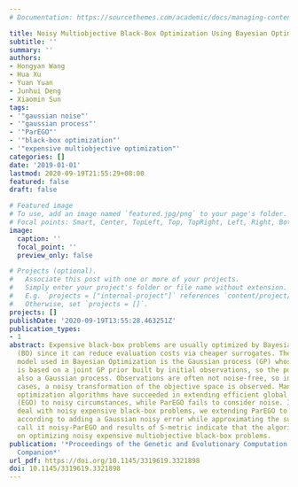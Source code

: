 ```yaml
---
# Documentation: https://sourcethemes.com/academic/docs/managing-content/

title: Noisy Multiobjective Black-Box Optimization Using Bayesian Optimization
subtitle: ''
summary: ''
authors:
- Hongyan Wang
- Hua Xu
- Yuan Yuan
- Junhui Deng
- Xiaomin Sun
tags:
- '"gaussian noise"'
- '"gaussian process"'
- '"ParEGO"'
- '"black-box optimization"'
- '"expensive multiobjective optimization"'
categories: []
date: '2019-01-01'
lastmod: 2020-09-19T21:55:29+08:00
featured: false
draft: false

# Featured image
# To use, add an image named `featured.jpg/png` to your page's folder.
# Focal points: Smart, Center, TopLeft, Top, TopRight, Left, Right, BottomLeft, Bottom, BottomRight.
image:
  caption: ''
  focal_point: ''
  preview_only: false

# Projects (optional).
#   Associate this post with one or more of your projects.
#   Simply enter your project's folder or file name without extension.
#   E.g. `projects = ["internal-project"]` references `content/project/deep-learning/index.md`.
#   Otherwise, set `projects = []`.
projects: []
publishDate: '2020-09-19T13:55:28.463251Z'
publication_types:
- 1
abstract: Expensive black-box problems are usually optimized by Bayesian Optimization
  (BO) since it can reduce evaluation costs via cheaper surrogates. The most popular
  model used in Bayesian Optimization is the Gaussian process (GP) whose posterior
  is based on a joint GP prior built by initial observations, so the posterior is
  also a Gaussian process. Observations are often not noise-free, so in most of these
  cases, a noisy transformation of the objective space is observed. Many single objective
  optimization algorithms have succeeded in extending efficient global optimization
  (EGO) to noisy circumstances, while ParEGO fails to consider noise. In order to
  deal with noisy expensive black-box problems, we extending ParEGO to noisy optimization
  according to adding a Gaussian noisy error while approximating the surrogate. We
  call it noisy-ParEGO and results of S-metric indicate that the algorithm works well
  on optimizing noisy expensive multiobjective black-box problems.
publication: '*Proceedings of the Genetic and Evolutionary Computation Conference
  Companion*'
url_pdf: https://doi.org/10.1145/3319619.3321898
doi: 10.1145/3319619.3321898
---
```

